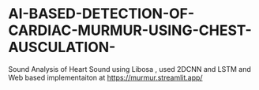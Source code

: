 # AI-BASED-DETECTION-OF-CARDIAC-MURMUR-USING-CHEST-AUSCULATION-
Sound Analysis of Heart Sound using Libosa , used 2DCNN  and  LSTM and Web based implementaiton at https://murmur.streamlit.app/
